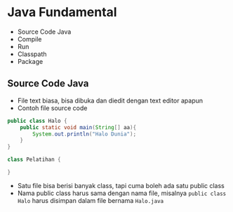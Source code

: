 # Java Fundamental #

* Source Code Java
* Compile
* Run
* Classpath
* Package

## Source Code Java ##

* File text biasa, bisa dibuka dan diedit dengan text editor apapun
* Contoh file source code

```java
public class Halo {
    public static void main(String[] aa){
        System.out.println("Halo Dunia");
    }
}

class Pelatihan {

}
```

* Satu file bisa berisi banyak class, tapi cuma boleh ada satu public class
* Nama public class harus sama dengan nama file, misalnya `public class Halo` harus disimpan dalam file bernama `Halo.java`